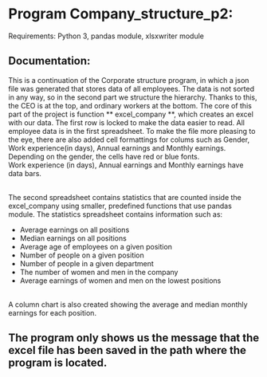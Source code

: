 # Program Company_structure_p2:

Requirements: Python 3, pandas module, xlsxwriter module

## Documentation:
This is a continuation of the Corporate structure program, in which a json file was generated that stores data of all employees.
The data is not sorted in any way, so in the second part we structure the hierarchy. Thanks to this, the CEO is at the top, and ordinary
workers at the bottom. The core of this part of the project is function ** excel_company **, which creates an excel with our data. The first row is
locked to make the data easier to read. All employee data is in the first spreadsheet. To make the file more pleasing to the eye, there are also added
cell formattings for colums such as Gender, Work experience(in days), Annual earnings and Monthly earnings.
Depending on the gender, the cells have red or blue fonts. <br>
Work experience (in days), Annual earnings and Monthly earnings have data bars. <br>
<br>

The second spreadsheet contains statistics that are counted inside the excel_company using smaller, predefined functions that use
pandas module.
The statistics spreadsheet contains information such as:
- Average earnings on all positions
- Median earnings on all positions
- Average age of employees on a given position
- Number of people on a given position
- Number of people in a given department
- The number of women and men in the company
- Average earnings of women and men on the lowest positions

<br>
A column chart is also created showing the average and median monthly earnings for each position.

## The program only shows us the message that the excel file has been saved in the path where the program is located.
